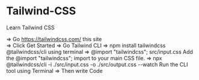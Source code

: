 # Tailwind-CSS
Learn Tailwind CSS

=> Go https://tailwindcss.com/   this site <br>
=> Click Get Started
=> Go Tailwind CLI 
=> npm install tailwindcss @tailwindcss/cli   using terminal
=> @import "tailwindcss";       src/input.css   Add the @import "tailwindcss"; import to your main CSS file.
=> npx @tailwindcss/cli -i ./src/input.css -o ./src/output.css --watch          Run the CLI tool using Terminal
=> Then write Code

